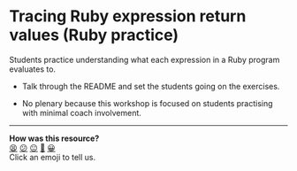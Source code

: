 # Tracing Ruby expression return values (Ruby practice)

Students practice understanding what each expression in a Ruby program evaluates to.

* Talk through the README and set the students going on the exercises.

* No plenary because this workshop is focused on students practising with minimal coach involvement.

<!-- BEGIN GENERATED SECTION DO NOT EDIT -->

---

**How was this resource?**  
[😫](https://airtable.com/shrUJ3t7KLMqVRFKR?prefill_Repository=skills-workshops&prefill_File=ruby-fundamentals/tracing-ruby-expression-return-values/COACH_INSTRUCTIONS.md&prefill_Sentiment=😫) [😕](https://airtable.com/shrUJ3t7KLMqVRFKR?prefill_Repository=skills-workshops&prefill_File=ruby-fundamentals/tracing-ruby-expression-return-values/COACH_INSTRUCTIONS.md&prefill_Sentiment=😕) [😐](https://airtable.com/shrUJ3t7KLMqVRFKR?prefill_Repository=skills-workshops&prefill_File=ruby-fundamentals/tracing-ruby-expression-return-values/COACH_INSTRUCTIONS.md&prefill_Sentiment=😐) [🙂](https://airtable.com/shrUJ3t7KLMqVRFKR?prefill_Repository=skills-workshops&prefill_File=ruby-fundamentals/tracing-ruby-expression-return-values/COACH_INSTRUCTIONS.md&prefill_Sentiment=🙂) [😀](https://airtable.com/shrUJ3t7KLMqVRFKR?prefill_Repository=skills-workshops&prefill_File=ruby-fundamentals/tracing-ruby-expression-return-values/COACH_INSTRUCTIONS.md&prefill_Sentiment=😀)  
Click an emoji to tell us.

<!-- END GENERATED SECTION DO NOT EDIT -->
